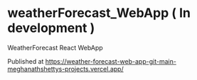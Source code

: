 # weatherForecast_WebApp ( In development )
WeatherForecast React WebApp

Published at https://weather-forecast-web-app-git-main-meghanathshettys-projects.vercel.app/

